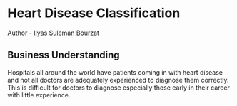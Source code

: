 # Heart Disease Classification 
Author - [Ilyas Suleman Bourzat](https://github.com/bourzat)
## Business Understanding 
Hospitals all around the world have patients coming in with heart disease and not all doctors are adequately experienced to diagnose them correctly. This is difficult for doctors to diagnose especially those early in their career with little experience. 
